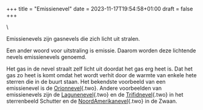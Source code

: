 +++
title = "Emissienevel"
date = 2023-11-17T19:54:58+01:00
draft = false
+++

\

Emissienevels zijn gasnevels die zich licht uit stralen.

Een ander woord voor uitstraling is emissie. Daarom worden deze
lichtende nevels emissienevels genoemd.

Het gas in de nevel straalt zelf licht uit doordat het gas erg heet is.
Dat het gas zo heet is komt omdat het wordt verhit door de warmte van
enkele hete sterren die in de buurt staan. Het bekendste voorbeeld van
een emissienevel is de [Orionnevel](orionnevel.html){.two}. Andere
voorbeelden van emissienevels zijn de
[Lagunenevel](lagunenevel.html){.two} en de
[Trifidnevel](trifidnevel.html){.two} in het sterrenbeeld Schutter en de
[NoordAmerikanevel](noordame.html){.two} in de Zwaan.
